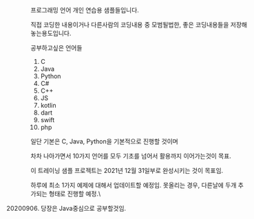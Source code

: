 프로그래밍 언어 개인 연습용 샘플들입니다.

직접 코딩한 내용이거나 다른사람의 코딩내용 중 모범될법한, 좋은 코딩내용들을 저장해놓는용도입니다.

공부하고싶은 언어들

1. C
2. Java
3. Python
4. C#
5. C++
6. JS
7. kotlin
8. dart
9. swift
10. php

일단 기본은 C, Java, Python을 기본적으로 진행할 것이며

차차 나아가면서 10가지 언어를 모두 기초를 넘어서 활용까지 이어가는것이 목표.

이 트레이닝 샘플 프로젝트는 2021년 12월 31일부로 완성시키는 것이 목표임.

하루에 최소 1가지 예제에 대해서 업데이트할 예정임. 못올리는 경우, 다른날에 두개 추가되는 형태로 진행할 예정.\

20200906. 당장은 Java중심으로 공부할것임.
